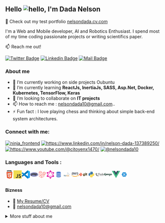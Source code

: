 ## Hello <img src="https://user-images.githubusercontent.com/1303154/88677602-1635ba80-d120-11ea-84d8-d263ba5fc3c0.gif" width="30px" height="24px" alt="hello">, I'm Dada Nelson

🚀 Check out my test portfolio [nelsondada.cv.com](https://drive.google.com/file/d/1HxacjgCj5nee9_zhSPM3Jx27uLfPODsv/view?usp=sharing) 

I'm a Web and Mobile developer, AI and Robotics Enthusiast. I spend most of my time coding passionate projects or writing scientifics paper.

:mailbox: Reach me out!

[![Twitter Badge](https://img.shields.io/badge/-@CitoyenX1-1ca0f1?style=flat&labelColor=1ca0f1&logo=twitter&logoColor=white&link=https://twitter.com/citoyenX1)](https://twitter.com/citoyenX1) [![Linkedin Badge](https://img.shields.io/badge/-NelsonDN-0e76a8?style=flat&labelColor=0e76a8&logo=linkedin&logoColor=white)](https://www.linkedin.com/in/nelson-dada-137389250/)  [![Mail Badge](https://img.shields.io/badge/-nelsondada-c0392b?style=flat&labelColor=c0392b&logo=gmail&logoColor=white)](mailto:nelsondada10@gmail.com)

<!-- ### 1.1. CoderOne Newsletter
Join the bi-weekly Newsletter among thousands of other developers and stay in the loop with Web Development, React, Security, Software Engineering, Jobs, AI, Professional Courses and a lot more. 

👉 [Join Here](https://islemmaboud.com/join-newsletter) -->




<!-- TODO: Add last video link -->
<!-- I design an code fullstack web architecture -->
### About me

- 🔭 I’m currently working on side projects Oubuntu
- 🌱 I’m currently learning **ReactJs, InertiaJs, SASS, Asp.Net, Docker, Kubernetes, TensorFlow, Keras**
- 👯 I’m looking to collaborate on **IT projects**
- 📫 How to reach me : nelsondada10@gmail.com..
- ⚡ Fun fact : I love playing chess and thinking about simple back-end system architectures.

<!-- #### Github Stats

![Nelson Dada's github stats](https://github-readme-stats.vercel.app/api?username=NelsonDN&count_private=true&theme=tokyonight&hide=contribs,prs) -->

<h3 align="left">Connect with me:</h3>
<p align="left">
<a href="https://twitter.com/citoyenX1" target="blank"><img align="center" src="https://raw.githubusercontent.com/rahuldkjain/github-profile-readme-generator/master/src/images/icons/Social/twitter.svg" alt="ninja_frontend" height="30" width="40" /></a>
<a href="https://linkedin.com/in/https://www.linkedin.com/in/nelson-dada-137389250/" target="blank"><img align="center" src="https://raw.githubusercontent.com/rahuldkjain/github-profile-readme-generator/master/src/images/icons/Social/linked-in-alt.svg" alt="https://www.linkedin.com/in/nelson-dada-137389250/" height="30" width="40" /></a>
<a href="https://instagram.com/https://www.youtube.com/@citoyenx1470/" target="blank"><img align="center" src="https://raw.githubusercontent.com/rahuldkjain/github-profile-readme-generator/master/src/images/icons/Social/youtube.svg" alt="https://www.youtube.com/@citoyenx1470/" height="30" width="40" /></a>
<a href="https://medium.com/@nelsondada10" target="blank"><img align="center" src="https://raw.githubusercontent.com/rahuldkjain/github-profile-readme-generator/master/src/images/icons/Social/medium.svg" alt="@nelsondada10" height="30" width="40" /></a>
</p>


### Languages and Tools : 


<img align="left" alt="HTML5" width="26px" src="https://raw.githubusercontent.com/github/explore/80688e429a7d4ef2fca1e82350fe8e3517d3494d/topics/html/html.png" />

<img align="left" alt="JavaScript" width="26px" src="https://raw.githubusercontent.com/github/explore/80688e429a7d4ef2fca1e82350fe8e3517d3494d/topics/javascript/javascript.png" /> 

<img align="left" alt="Visual Studio Code" width="26px" src="https://raw.githubusercontent.com/github/explore/80688e429a7d4ef2fca1e82350fe8e3517d3494d/topics/visual-studio-code/visual-studio-code.png" />

<img align="left" alt="Sass" width="26px" src="https://raw.githubusercontent.com/github/explore/80688e429a7d4ef2fca1e82350fe8e3517d3494d/topics/php/php.png" />

<img align="left" alt="Node.js" width="26px" src="https://raw.githubusercontent.com/github/explore/80688e429a7d4ef2fca1e82350fe8e3517d3494d/topics/laravel/laravel.png" />

<img align="left" alt="GraphQL" width="26px" src="https://raw.githubusercontent.com/github/explore/80688e429a7d4ef2fca1e82350fe8e3517d3494d/topics/graphql/graphql.png" />

<img align="left" alt="SQL" width="26px" src="https://raw.githubusercontent.com/github/explore/80688e429a7d4ef2fca1e82350fe8e3517d3494d/topics/sql/sql.png" />

<img align="left" alt="MySQL" width="26px" src="https://raw.githubusercontent.com/github/explore/80688e429a7d4ef2fca1e82350fe8e3517d3494d/topics/mysql/mysql.png" />

<img align="left" alt="Deno" width="26px" src="https://raw.githubusercontent.com/github/explore/361e2821e2dea67711cde99c9c40ed357061cf27/topics/aws/aws.png" />

<img align="left" alt="Git" width="26px" src="https://raw.githubusercontent.com/github/explore/80688e429a7d4ef2fca1e82350fe8e3517d3494d/topics/git/git.png" />

<img align="left" alt="MongoDB" width="26px" src="https://raw.githubusercontent.com/github/explore/80688e429a7d4ef2fca1e82350fe8e3517d3494d/topics/python/python.png" />

<img align="left" alt="Deno" width="26px" src="https://raw.githubusercontent.com/github/explore/361e2821e2dea67711cde99c9c40ed357061cf27/topics/flask/flask.png" />

<img align="left" alt="Deno" width="26px" src="https://raw.githubusercontent.com/github/explore/361e2821e2dea67711cde99c9c40ed357061cf27/topics/django/django.png" />

<img align="left" alt="Deno" width="26px" src="https://raw.githubusercontent.com/github/explore/361e2821e2dea67711cde99c9c40ed357061cf27/topics/vue/vue.png" />

<img align="left" alt="Deno" width="26px" src="https://raw.githubusercontent.com/github/explore/361e2821e2dea67711cde99c9c40ed357061cf27/topics/xamarin/xamarin.png" />


<br />
<br />

#### Bizness
- :paperclip: [My Resume/CV](https://drive.google.com/file/d/1HxacjgCj5nee9_zhSPM3Jx27uLfPODsv/view?usp=sharing)
- :email: nelsondada10@gmail.com


<!--
  ![visitors](https://visitor-badge.glitch.me/badge?page_id=NelsonDN.NelsonDN)-->

<details>
<summary>
  More stuff about me
</summary>

#### Building....?

Just Keep Faith!

</details>

